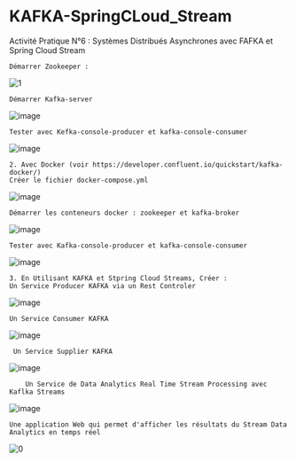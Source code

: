 # KAFKA-SpringCLoud_Stream
Activité Pratique N°6 : Systèmes Distribués Asynchrones avec FAFKA  et Spring Cloud Stream

    Démarrer Zookeeper :
![1](https://github.com/YassineOurara/KAFKA-SpringCLoud_Stream/assets/101317995/f1e4cd5e-cf20-4a32-b0c7-ec2636d3ca87)

   
    Démarrer Kafka-server

![image](https://github.com/YassineOurara/KAFKA-SpringCLoud_Stream/assets/101317995/215e12db-6c0c-4966-a63f-f0ee9db8a801)

    Tester avec Kefka-console-producer et kafka-console-consumer

![image](https://github.com/YassineOurara/KAFKA-SpringCLoud_Stream/assets/101317995/e4558d61-d830-4e84-80b4-9dd18c4a9173)


    2. Avec Docker (voir https://developer.confluent.io/quickstart/kafka-docker/)
    Créer le fichier docker-compose.yml

![image](https://github.com/YassineOurara/KAFKA-SpringCLoud_Stream/assets/101317995/5c2b8c4b-85b3-4402-9d68-3075807bddde)


    Démarrer les conteneurs docker : zookeeper et kafka-broker

![image](https://github.com/YassineOurara/KAFKA-SpringCLoud_Stream/assets/101317995/8177f3e0-0a74-40c9-835c-5e2541c693fb)


    Tester avec Kafka-console-producer et kafka-console-consumer

![image](https://github.com/YassineOurara/KAFKA-SpringCLoud_Stream/assets/101317995/ea0ef519-e4ac-428a-9ce8-6fa0f3900b48)


    3. En Utilisant KAFKA et Stpring Cloud Streams, Créer :
    Un Service Producer KAFKA via un Rest Controler

![image](https://github.com/YassineOurara/KAFKA-SpringCLoud_Stream/assets/101317995/15d73b3e-8181-4b60-a394-656ed91ccb9b)

    Un Service Consumer KAFKA

![image](https://github.com/YassineOurara/KAFKA-SpringCLoud_Stream/assets/101317995/4062ce7a-928b-49a5-975c-d0b17bb8402d)

     Un Service Supplier KAFKA

![image](https://github.com/YassineOurara/KAFKA-SpringCLoud_Stream/assets/101317995/98901930-13a3-4824-9a87-952c7998a633)

        Un Service de Data Analytics Real Time Stream Processing avec Kaflka Streams

![image](https://github.com/YassineOurara/KAFKA-SpringCLoud_Stream/assets/101317995/d348fe93-af7f-496e-a040-103bd2ba7003)

    Une application Web qui permet d'afficher les résultats du Stream Data Analytics en temps réel

![0](https://github.com/YassineOurara/KAFKA-SpringCLoud_Stream/assets/101317995/259d88b0-66fb-4a6f-8797-9220b9295c69)

